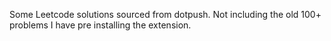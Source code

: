 Some Leetcode solutions sourced from dotpush. Not including the old 100+ problems I have pre installing the extension.
